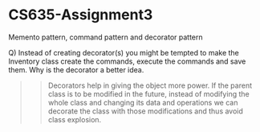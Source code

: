 # CS635-Assignment3

Memento pattern, command pattern and decorator pattern

Q) Instead of creating decorator(s) you might be tempted to make the Inventory class create 
the commands, execute the commands and save them. Why is the decorator a better idea.

>> Decorators help in giving the object more power. If the parent class is to be 
>modified in the future, instead of modifying the whole class and changing
>its data and operations we can decorate the class with those modifications
>and thus avoid class explosion.